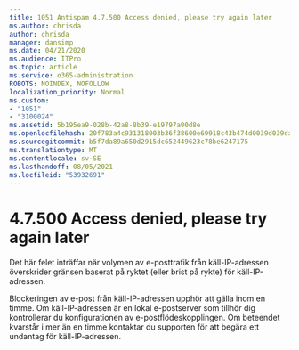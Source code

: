 ```yaml
---
title: 1051 Antispam 4.7.500 Access denied, please try again later
ms.author: chrisda
author: chrisda
manager: dansimp
ms.date: 04/21/2020
ms.audience: ITPro
ms.topic: article
ms.service: o365-administration
ROBOTS: NOINDEX, NOFOLLOW
localization_priority: Normal
ms.custom:
- "1051"
- "3100024"
ms.assetid: 5b195ea9-028b-42a8-8b39-e19797a00d8e
ms.openlocfilehash: 20f783a4c931318003b36f38600e69918c43b474d0039d039da25684c865c5e9
ms.sourcegitcommit: b5f7da89a650d2915dc652449623c78be6247175
ms.translationtype: MT
ms.contentlocale: sv-SE
ms.lasthandoff: 08/05/2021
ms.locfileid: "53932691"
---
```

# <a name="47500-access-denied-please-try-again-later"></a>4.7.500 Access denied, please try again later

Det här felet inträffar när volymen av e-posttrafik från käll-IP-adressen överskrider gränsen baserat på ryktet (eller brist på rykte) för käll-IP-adressen.

Blockeringen av e-post från käll-IP-adressen upphör att gälla inom en timme. Om käll-IP-adressen är en lokal e-postserver som tillhör dig kontrollerar du konfigurationen av e-postflödeskopplingen. Om beteendet kvarstår i mer än en timme kontaktar du supporten för att begära ett undantag för käll-IP-adressen.
